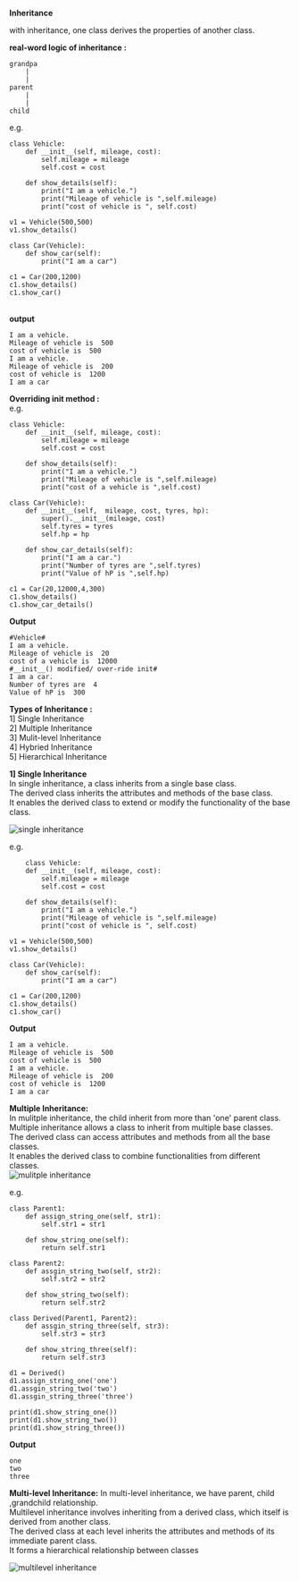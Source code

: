 **Inheritance**<br/>

with inheritance, one class derives the properties of another class.<br/>

**real-word logic of inheritance :**<br/>

    grandpa
        |
        |
    parent
        |
        |
    child

e.g.<br/>

    class Vehicle:
        def __init__(self, mileage, cost):
            self.mileage = mileage
            self.cost = cost

        def show_details(self):
            print("I am a vehicle.")
            print("Mileage of vehicle is ",self.mileage)
            print("cost of vehicle is ", self.cost)

    v1 = Vehicle(500,500)
    v1.show_details()

    class Car(Vehicle):
        def show_car(self):
            print("I am a car")

    c1 = Car(200,1200)
    c1.show_details()
    c1.show_car()

<br/>**output**<br/>

    I am a vehicle.
    Mileage of vehicle is  500
    cost of vehicle is  500
    I am a vehicle.
    Mileage of vehicle is  200
    cost of vehicle is  1200
    I am a car

**Overriding init method :**<br/>
e.g.<br/>

    class Vehicle:
        def __init__(self, mileage, cost):
            self.mileage = mileage
            self.cost = cost

        def show_details(self):
            print("I am a vehicle.")
            print("Mileage of vehicle is ",self.mileage)
            print("cost of a vehicle is ",self.cost)

    class Car(Vehicle):
        def __init__(self,  mileage, cost, tyres, hp):
            super().__init__(mileage, cost)
            self.tyres = tyres
            self.hp = hp

        def show_car_details(self):
            print("I am a car.")
            print("Number of tyres are ",self.tyres)
            print("Value of hP is ",self.hp)

    c1 = Car(20,12000,4,300)
    c1.show_details()
    c1.show_car_details()

**Output**<br/>

    #Vehicle#
    I am a vehicle.
    Mileage of vehicle is  20
    cost of a vehicle is  12000
    #__init__() modified/ over-ride init#
    I am a car.
    Number of tyres are  4
    Value of hP is  300


**Types of Inheritance :**<br/>
1] Single Inheritance<br/>
2] Multiple Inheritance<br/>
3] Mulit-level Inheritance<br/>
4] Hybried Inheritance<br/>
5] Hierarchical Inheritance<br/>

**1] Single Inheritance**<br/>
In single inheritance, a class inherits from a single base class.<br/>
The derived class inherits the attributes and methods of the base class.<br/>
It enables the derived class to extend or modify the functionality of the base class.<br/>

![single inheritance](https://github.com/tedy-art/OOPs/blob/main/Images/Single.png?raw=true)<br/>

e.g.<br/>

        class Vehicle:
        def __init__(self, mileage, cost):
            self.mileage = mileage
            self.cost = cost

        def show_details(self):
            print("I am a vehicle.")
            print("Mileage of vehicle is ",self.mileage)
            print("cost of vehicle is ", self.cost)

    v1 = Vehicle(500,500)
    v1.show_details()

    class Car(Vehicle):
        def show_car(self):
            print("I am a car")

    c1 = Car(200,1200)
    c1.show_details()
    c1.show_car()

**Output**<br/>

    I am a vehicle.
    Mileage of vehicle is  500
    cost of vehicle is  500
    I am a vehicle.
    Mileage of vehicle is  200
    cost of vehicle is  1200
    I am a car


**Multiple Inheritance:**<br/>
In mulitple inheritance, the child inherit from more than 'one' parent class.<br/>
Multiple inheritance allows a class to inherit from multiple base classes.<br/>
The derived class can access attributes and methods from all the base classes.<br/>
It enables the derived class to combine functionalities from different classes.<br/>
![mulitple inheritance](https://github.com/tedy-art/OOPs/blob/main/Images/multiple.png?raw=true)<br/>

e.g.<br/>

    class Parent1:
        def assign_string_one(self, str1):
            self.str1 = str1

        def show_string_one(self):
            return self.str1

    class Parent2:
        def assgin_string_two(self, str2):
            self.str2 = str2

        def show_string_two(self):
            return self.str2

    class Derived(Parent1, Parent2):
        def assgin_string_three(self, str3):
            self.str3 = str3

        def show_string_three(self):
            return self.str3

    d1 = Derived()
    d1.assign_string_one('one')
    d1.assgin_string_two('two')
    d1.assgin_string_three('three')

    print(d1.show_string_one())
    print(d1.show_string_two())
    print(d1.show_string_three())


**Output**<br/>

    one
    two
    three

**Multi-level Inheritance:**
In multi-level inheritance, we have parent, child ,grandchild relationship.<br/>
Multilevel inheritance involves inheriting from a derived class, which itself is derived from another class.<br/>
The derived class at each level inherits the attributes and methods of its immediate parent class.<br/>
It forms a hierarchical relationship between classes<br/>

![multilevel inheritance](https://github.com/tedy-art/OOPs/blob/main/Images/multilevel.png?raw=true)<br/>

